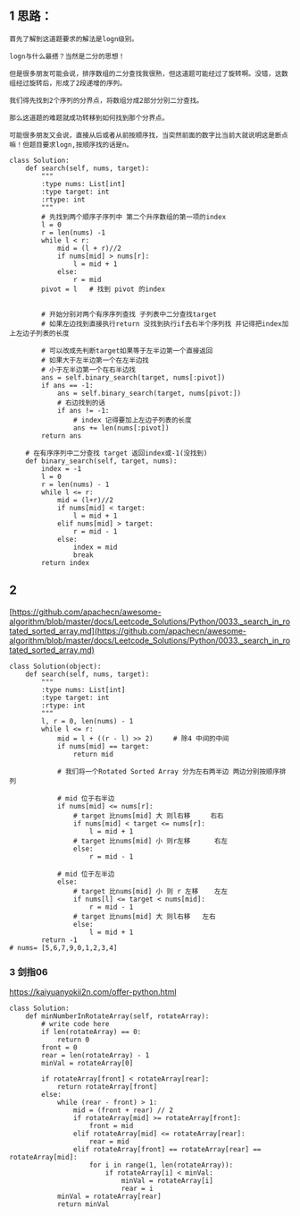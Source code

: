 ## 1 思路：

    
    首先了解到这道题要求的解法是logn级别。

    logn与什么最搭？当然是二分的思想！

    但是很多朋友可能会说，排序数组的二分查找我很熟，但这道题可能经过了旋转啊。没错，这数组经过旋转后，形成了2段递增的序列。

    我们得先找到2个序列的分界点，将数组分成2部分分别二分查找。

    那么这道题的难题就成功转移到如何找到那个分界点。

    可能很多朋友又会说，直接从后或者从前按顺序找，当突然前面的数字比当前大就说明这是断点嘛！但题目要求logn,按顺序找的话是n。


```python3
class Solution:
    def search(self, nums, target):
        """
        :type nums: List[int]
        :type target: int
        :rtype: int
        """
        # 先找到两个顺序子序列中 第二个升序数组的第一项的index
        l = 0
        r = len(nums) -1
        while l < r:
            mid = (l + r)//2
            if nums[mid] > nums[r]:
                l = mid + 1
            else:
                r = mid
        pivot = l   # 找到 pivot 的index
        
        
        # 开始分别对两个有序序列查找 子列表中二分查找target
        # 如果左边找到直接执行return 没找到执行if去右半个序列找 并记得把index加上左边子列表的长度
        
        # 可以改成先判断target如果等于左半边第一个直接返回
        # 如果大于左半边第一个在左半边找 
        # 小于左半边第一个在右半边找
        ans = self.binary_search(target, nums[:pivot])
        if ans == -1:
            ans = self.binary_search(target, nums[pivot:])
            # 右边找到的话
            if ans != -1:
                # index 记得要加上左边子列表的长度
                ans += len(nums[:pivot])
        return ans
    
    # 在有序序列中二分查找 target 返回index或-1(没找到)
    def binary_search(self, target, nums):
        index = -1
        l = 0
        r = len(nums) - 1
        while l <= r:
            mid = (l+r)//2
            if nums[mid] < target:
                l = mid + 1
            elif nums[mid] > target:
                r = mid - 1
            else:
                index = mid
                break
        return index
```
## 2 

[https://github.com/apachecn/awesome-algorithm/blob/master/docs/Leetcode_Solutions/Python/0033._search_in_rotated_sorted_array.md](https://github.com/apachecn/awesome-algorithm/blob/master/docs/Leetcode_Solutions/Python/0033._search_in_rotated_sorted_array.md)

```python3
class Solution(object):
    def search(self, nums, target):
        """
        :type nums: List[int]
        :type target: int
        :rtype: int
        """
        l, r = 0, len(nums) - 1
        while l <= r:
            mid = l + ((r - l) >> 2)     # 除4 中间的中间
            if nums[mid] == target:
                return mid
            
            # 我们将一个Rotated Sorted Array 分为左右两半边 两边分别按顺序排列 
            
            # mid 位于右半边
            if nums[mid] <= nums[r]:
                # target 比nums[mid] 大 则l右移     右右
                if nums[mid] < target <= nums[r]:
                    l = mid + 1
                # target 比nums[mid] 小 则r左移      右左
                else:
                    r = mid - 1
            
            # mid 位于左半边
            else:
                # target 比nums[mid] 小 则 r 左移    左左
                if nums[l] <= target < nums[mid]:
                    r = mid - 1
                # target 比nums[mid] 大 则l右移   左右
                else:
                    l = mid + 1
        return -1
# nums= [5,6,7,9,0,1,2,3,4]
```

### 3 剑指06
https://kaiyuanyokii2n.com/offer-python.html
```python3
class Solution:
    def minNumberInRotateArray(self, rotateArray):
        # write code here
        if len(rotateArray) == 0:
            return 0
        front = 0
        rear = len(rotateArray) - 1
        minVal = rotateArray[0]
        
        if rotateArray[front] < rotateArray[rear]:
            return rotateArray[front]
        else:
            while (rear - front) > 1: 
                mid = (front + rear) // 2
                if rotateArray[mid] >= rotateArray[front]:
                    front = mid
                elif rotateArray[mid] <= rotateArray[rear]:
                    rear = mid
                elif rotateArray[front] == rotateArray[rear] == rotateArray[mid]:
                    for i in range(1, len(rotateArray)):
                        if rotateArray[i] < minVal:
                            minVal = rotateArray[i]
                            rear = i
            minVal = rotateArray[rear]
            return minVal
````
